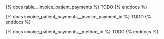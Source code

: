 {% docs table__invoice_patient_payments %}
TODO
{% enddocs %}

{% docs invoice_patient_payments__invoice_payment_id %}
TODO
{% enddocs %}

{% docs invoice_patient_payments__method_id %}
TODO
{% enddocs %}
